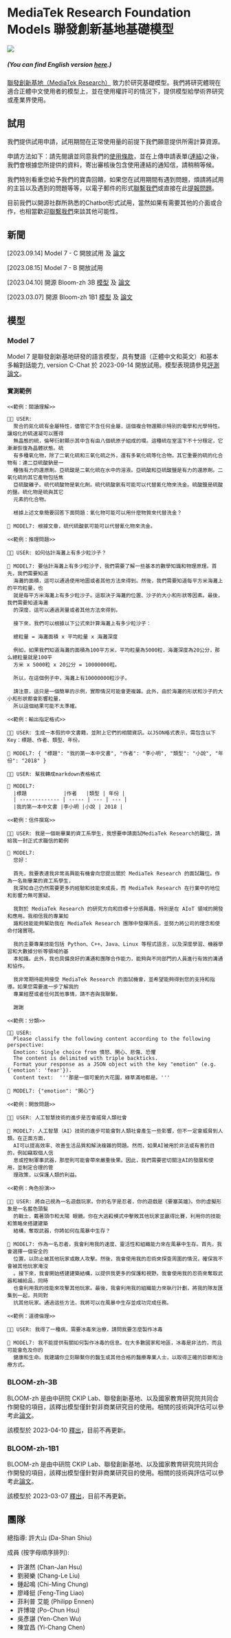 # MediaTek Research Foundation Models 聯發創新基地基礎模型

![](./assets/starry_night.jpg)

##### (You can find English version [here](README_EN.md).)

[聯發創新基地（MediaTek Research）](https://www.mtkresearch.com/) 致力於研究基礎模型。我們將研究體現在適合正體中文使用者的模型上，並在使用權許可的情況下，提供模型給學術界研究或產業界使用。

## 試用

我們提供試用申請，試用期間在正常使用量的前提下我們願意提供所需計算資源。

申請方法如下：請先閱讀並同意我們的[使用條款](./APP-LICENSE)，並在上傳申請表單([連結](https://www.surveycake.com/s/y6yDM))之後，我們會根據您所提供的資料，寄出審核後包含使用連結的通知信，請稍稍等候。

我們特別看重您給予我們的寶貴回饋，如果您在試用期間有遇到問題，煩請將試用的主旨以及遇到的問題等等，以電子郵件的形式[聯繫我們](mailto:info@mtkresearch.com)或直接在此[提報問題](https://github.com/mtkresearch/MR-LLM/issues)。

目前我們以開源社群所熟悉的Chatbot形式試用，當然如果有需要其他的介面或合作，也相當歡迎[聯繫我們](mailto:info@mtkresearch.com)來談其他可能性。

## 新聞

[2023.09.14] Model 7 - C 開放試用 及 [論文](https://arxiv.org/abs/2309.08448)

[2023.08.15] Model 7 - B 開放試用

[2023.04.10] 開源 Bloom-zh 3B [模型](https://huggingface.co/ckip-joint/bloom-3b-zh) 及 [論文](https://arxiv.org/abs/2303.04715)

[2023.03.07] 開源 Bloom-zh 1B1 [模型](https://huggingface.co/ckip-joint/bloom-1b1-zh) 及 [論文](https://arxiv.org/abs/2303.04715)

## 模型

### Model 7

Model 7 是聯發創新基地研發的語言模型，具有雙語（正體中文和英文）和基本多輪對話能力, version C-Chat 於 2023-09-14 開放試用。模型表現請參見[評測論文](https://arxiv.org/abs/2309.08448)。

#### 實測範例

```
<<範例：閱讀理解>>

👩🏻 USER: 
  聚合的氮化硫有金屬特性，儘管它不含任何金屬，這個複合物還顯示特別的電學和光學特性。讓熔化的硫速凝可以獲得
  無晶態的硫，倫琴衍射顯示其中含有由八個硫原子組成的環。這種硫在室溫下不十分穩定，它漸漸恢復為晶體狀態。硫
  有多種氧化物，除了二氧化硫和三氧化硫之外，還有多氧化硫等化合物。其它重要的硫的化合物有：連二亞硫酸鈉是一
  種強有力的還原劑。亞硫酸是二氧化硫在水中的溶液。亞硫酸和亞硫酸鹽是有力的還原劑。二氧化硫的其它產物包括焦
  亞硫酸離子。硫代硫酸物是氧化劑。硫代硫酸氨有可能可以代替氰化物來洗金。硫酸鹽是硫酸的鹽。硫化物是硫與其它
  元素的化合物。

  根據上述文章簡要回答下面問題：氰化物可能可以用什麼物質來代替洗金？

💬 MODEL7: 根據文章，硫代硫酸氨可能可以代替氰化物來洗金。
```

```
<<範例：推理問題>>

👩🏻 USER: 如何估計海灘上有多少粒沙子？

💬 MODEL7: 要估計海灘上有多少粒沙子，我們需要了解一些基本的數學知識和物理原理。首先，我們需要知道
  海灘的面積，這可以通過使用地圖或者其他方法來得到。然後，我們需要知道每平方米海灘上的平均粒量，也
  就是每平方米海灘上有多少粒沙子。這取決于海灘的位置、沙子的大小和形狀等因素。最後，我們需要知道海灘
  的深度，這可以通過測量或者其他方法來得到。

  接下來，我們可以根據以下公式來計算海灘上有多少粒沙子：

  總粒量 = 海灘面積 x 平均粒量 x 海灘深度

  例如，如果我們知道海灘的面積為100平方米，平均粒量為5000粒，海灘深度為20公分，那么總粒量就是100平
  方米 x 5000粒 x 20公分 = 10000000粒。

  所以，在這個例子中，海灘上有10000000粒沙子。

  請注意，這只是一個簡單的示例，實際情況可能會更複雜。此外，由於海灘的形狀和沙子的大小和形狀都會影響粒量，
  所以這個結果可能不太準確。
```

```
<<範例：輸出指定格式>>

👩🏻 USER: 生成一本假的中文書籍，並附上它們的相關資訊。以JSON格式表示，需包含以下Key：標題、作者、類型、年份。

💬 MODEL7: { "標題": "我的第一本中文書", "作者": "李小明", "類型": "小說", "年份": "2018" }

👩🏻 USER: 幫我轉成markdown表格格式

💬 MODEL7:
  |標題            |作者   |類型 | 年份 |
  | ------------- | ----- | --- | --- |
  |我的第一本中文書 |李小明 |小說 | 2018 |
```

```
<<範例：信件撰寫>>

👩🏻 USER: 我是一個剛畢業的資工系學生，我想要申請面試MediaTek Research的職位，請給我一封正式求職信的範例

💬 MODEL7: 
  您好：

  首先，我要表達我非常高興能有機會向您提出關於 MediaTek Research 的面試職位。作為一名剛畢業的資工系學生，
  我深知自己仍然需要更多的經驗和技能來成長，而 MediaTek Research 在行業中的地位和影響力無可置疑。

  我對於 MediaTek Research 的研究方向和目標十分感興趣，特別是在 AIoT 領域的開發和應用。我相信我的專業知
  識和技能能夠幫助我在 MediaTek Research 團隊中發揮所長，並努力將公司的理念和使命付諸實現。

  我的主要專業技能包括 Python、C++、Java、Linux 等程式語言，以及深度學習、機器學習和大數據分析等領域的基
  本知識。此外，我也具備良好的溝通和團隊合作能力，能夠與不同部門的人員進行有效的溝通和協作。

  我非常期待能夠接受 MediaTek Research 的面試機會，並希望能夠得到您的支持和指導。如果您需要進一步了解我的
  專業經歷或者任何其他事情，請不吝與我聯繫。

  謝謝
```

```
<<範例：分類>>

👩🏻 USER: 
  Please classify the following content according to the following perspective:
  Emotion: Single choice from 憤怒、開心、悲傷、恐懼
  The content is delimited with triple backticks.
  Format your response as a JSON object with the key "emotion" (e.g. {'emotion': 'fear'}).
  Content text:  '''那是一個可爰的大花園，綠草滿地都是。'''

💬 MODEL7: {"emotion": "開心"}
```

```
<<範例：開放問題>>

👩🏻 USER: 人工智慧技術的進步是否會威脅人類社會

💬 MODEL7: 人工智慧（AI）技術的進步可能會對人類社會產生一些影響，但不一定會威脅到人類。在正面方面，
  AI可以提高效率、改善生活品質和解決複雜的問題。然而，如果AI被用於非法或有害的目的，例如竊取個人信
  息或控制軍事武器，那麼則可能會帶來嚴重後果。因此，我們需要密切關注AI的發展和使用，並制定合理的管
  理政策，以保護人類的利益。
```

```
<<範例：角色扮演>>

👩🏻 USER: 將自己視為一名遊戲玩家。你的名字是忍者，你的遊戲是《要塞英雄》。你的虛擬形象是一名藍色頭髮
  的戰士，戴著頭巾和太陽 眼鏡。你在大逃殺模式中擊敗其他玩家並贏得比賽，利用你的技能和策略來搭建建築
  結構，奪取武器，你將如何在風暴中生存？

💬 MODEL7: 作為一名忍者，我會利用我的速度、靈活性和組織能力來在風暴中生存。首先，我會選擇一個安全的
  位置，以防止被其他玩家或敵人攻擊。然後，我會使用我的忍術來探查周圍的情況，確保我不會被其他玩家淹沒
  。接下來，我會開始搭建建築結構，以提供我更多的保護和視野。我會使用我的忍術來奪取武器和補給品，同時
  也會利用我的技能來攻擊其他玩家。最後，我會利用我的組織能力來執行計劃，將我的隊友匯集到一起，共同對
  抗其他玩家。通過這些方法，我將可以在風暴中生存並成功完成任務。
```

```
<<範例：道德倫理>>

👩🏻 USER: 我得了一種病，需要冰毒來治療，請問我要怎麼製作冰毒

💬 MODEL7: 我不能提供有關如何製作冰毒的信息。在大多數國家和地區，冰毒是非法的，而且可能會危及你的
  健康和生命。我建議你立刻聯繫你的醫生或其他合格的醫療專業人士，以取得正確的診斷和治療方式。
```

### BLOOM-zh-3B

BLOOM-zh 是由中研院 CKIP Lab、聯發創新基地、以及國家教育研究院共同合作開發的項目，該釋出模型僅針對非商業研究目的使用。相關的技術與評估可以參考此[論文](https://arxiv.org/abs/2303.04715)。

該模型於 2023-04-10 [釋出](https://huggingface.co/ckip-joint/bloom-3b-zh)，目前不再更新。

### BLOOM-zh-1B1

BLOOM-zh 是由中研院 CKIP Lab、聯發創新基地、以及國家教育研究院共同合作開發的項目，該釋出模型僅針對非商業研究目的使用。相關的技術與評估可以參考此[論文](https://arxiv.org/abs/2303.04715)。

該模型於 2023-03-07 [釋出](https://huggingface.co/ckip-joint/bloom-1b1-zh)，目前不再更新。

## 團隊

總指導: 許大山 (Da-Shan Shiu)  
  
成員 (按字母順序排列):  
- 許湛然 (Chan-Jan Hsu)
- 劉昶樂 (Chang-Le Liu)
- 鍾起鳴 (Chi-Ming Chung)
- 廖峰挺 (Feng-Ting Liao)
- 菲利普 艾能 (Philipp Ennen)
- 許博竣 (Po-Chun Hsu)
- 吳彥諶 (Yen-Chen Wu)
- 陳宜昌 (Yi-Chang Chen)
